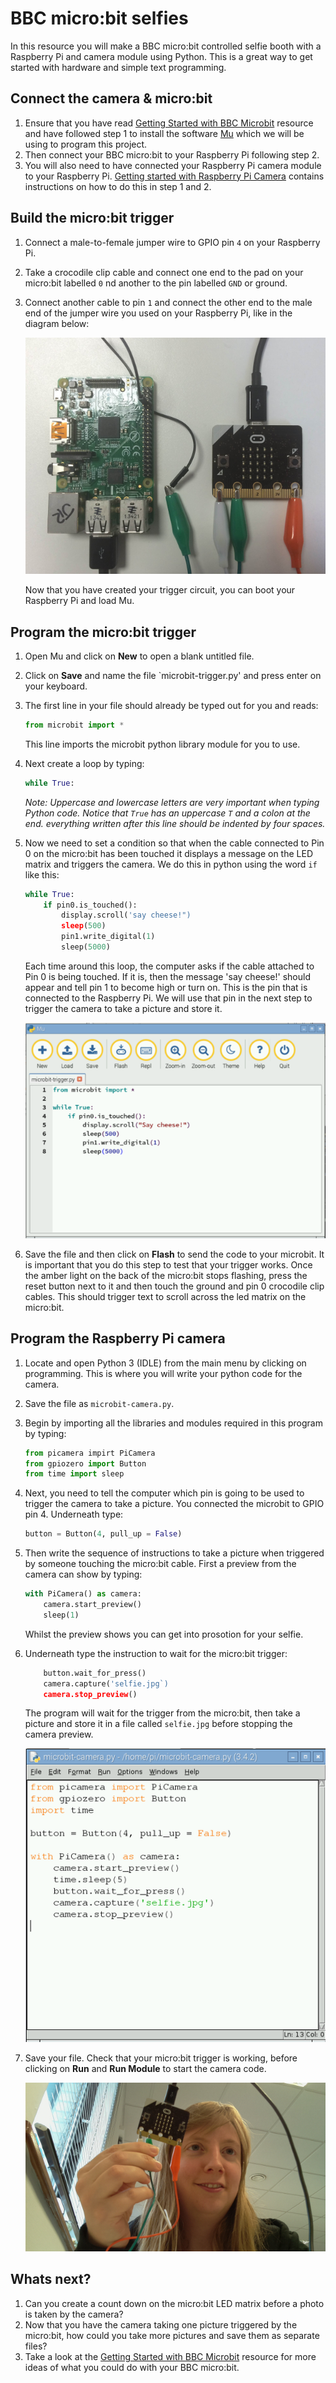 # BBC micro:bit selfies

In this resource you will make a BBC micro:bit controlled selfie booth with a Raspberry Pi and camera module using Python. This is a great way to get started with hardware and simple text programming.

## Connect the camera & micro:bit

1. Ensure that you have read [Getting Started with BBC Microbit](http://raspberrypi.org/learning/getting-started-with-microbits) resource and have followed step 1 to install the software [Mu](software.md) which we will be using to program this project. 
1. Then connect your BBC micro:bit to your Raspberry Pi following step 2. 
1. You will also need to have connected your Raspberry Pi camera module to your Raspberry Pi. [Getting started with Raspberry Pi Camera]() contains instructions on how to do this in step 1 and 2.


## Build the micro:bit trigger

1. Connect a male-to-female jumper wire to GPIO pin `4` on your Raspberry Pi. 
1. Take a crocodile clip cable and connect one end to the pad on your micro:bit labelled `0` nd another to the pin labelled `GND` or ground.
1. Connect another cable to pin `1` and connect the other end to the male end of the jumper wire you used on your Raspberry Pi, like in the diagram below:

	![](images/microbit-trigger-diagram.png)

	Now that you have created your trigger circuit, you can boot your Raspberry Pi and load Mu. 

## Program the micro:bit trigger

1. Open Mu and click on **New** to open a blank untitled file. 
1. Click on **Save** and name the file `microbit-trigger.py' and press enter on your keyboard.
1. The first line in your file should already be typed out for you and reads:
	
	```python
	from microbit import *
	```
   This line imports the microbit python library module for you to use. 
   
1. Next create a loop by typing:

	```python
	while True:
	```
	
	*Note: Uppercase and lowercase letters are very important when typing Python code. Notice that `True` has an uppercase `T` and a colon at the end. everything written after this line should be indented by four spaces.* 	   

1. Now we need to set a condition so that when the cable connected to Pin 0 on the micro:bit has been touched it displays a message on the LED matrix and triggers the camera. We do this in python using the word `if` like this:

	```python
	while True:
	    if pin0.is_touched():
	        display.scroll('say cheese!")
	        sleep(500)
	        pin1.write_digital(1)
            sleep(5000)
	```
	Each time around this loop, the computer asks if the cable attached to Pin 0 is being touched. If it is, then the message 'say cheese!' should appear and tell pin 1 to become high or turn on. This is the pin that is connected to the Raspberry Pi. We will use that pin in the next step to trigger the camera to take a picture and store it. 

	![](images/mu-code.png)
	
1. Save the file and then click on **Flash** to send the code to your microbit. It is important that you do this step to test that your trigger works. Once the amber light on the back of the micro:bit stops flashing, press the reset button next to it and then touch the ground and pin 0 crocodile clip cables. This should trigger text to scroll across the led matrix on the micro:bit. 
	
## Program the Raspberry Pi camera

1. Locate and open Python 3 (IDLE) from the main menu by clicking on programming. This is where you will write your python code for the camera.
1. Save the file as `microbit-camera.py`.
1. Begin by importing all the libraries and modules required in this program by typing:

	```python
	from picamera impirt PiCamera
	from gpiozero import Button
	from time import sleep
	```
	
1. Next, you need to tell the computer which pin is going to be used to trigger the camera to take a picture. You connected the microbit to GPIO pin 4. Underneath type:

	```python
	button = Button(4, pull_up = False)
	```

1. Then write the sequence of instructions to take a picture when triggered by someone touching the micro:bit cable. First a preview from the camera can show by typing:

	```python
	with PiCamera() as camera:
	    camera.start_preview()
	    sleep(1)
	```

    Whilst the preview shows you can get into prosotion for your selfie. 
    
1. Underneath type the instruction to wait for the micro:bit trigger:

	```python
	    button.wait_for_press()
	    camera.capture('selfie.jpg`)
	    camera.stop_preview()
	```
	
	The program will wait for the trigger from the micro:bit, then take a picture and store it in a file called `selfie.jpg` before stopping the camera preview. 
	
	![](images/camera-code.png)

1. Save your file. Check that your micro:bit trigger is working, before clicking on **Run** and **Run Module** to start the camera code. 

	![](images/selfie.jpg)

## Whats next?
1. Can you create a count down on the micro:bit LED matrix before a photo is taken by the camera?
1. Now that you have the camera taking one picture triggered by the micro:bit, how could you take more pictures and save them as separate files?
1. Take a look at the [Getting Started with BBC Microbit](http://raspberrypi.org/learning/getting-started-with-microbits) resource for more ideas of what you could do with your BBC micro:bit. 
    	    	
